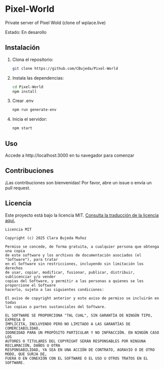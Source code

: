# Pixel-World
Private server of Pixel Wold (clone of wplace.live)

Estado: En desarollo

## Instalación

1. Clona el repositorio:
   ```bash
   git clone https://github.com/CBujeda/Pixel-World
   ```

2. Instala las dependencias:
    ```bash
   cd Pixel-World
   npm install
   ```

3. Crear .env
    ```bash
    npm run generate-env
    ```

4. Inicia el servidor:
    ```bash
    npm start
    ```




## Uso
Accede a http://localhost:3000 en tu navegador para comenzar

## Contribuciones

¡Las contribuciones son bienvenidas! Por favor, abre un issue o envía un pull request.

## Licencia

Este proyecto está bajo la licencia MIT.
[Consulta la traducción de la licencia aquí.](https://github.com/CBujeda/Pixel-World/tree/main/doc/LICENSE)
```
Licencia MIT

Copyright (c) 2025 Clara Bujeda Muñoz

Permiso se concede, de forma gratuita, a cualquier persona que obtenga una copia
de este software y los archivos de documentación asociados (el "Software"), para tratar
en el Software sin restricciones, incluyendo sin limitación los derechos
de usar, copiar, modificar, fusionar, publicar, distribuir, sublicenciar y/o vender
copias del Software, y permitir a las personas a quienes se les proporcione el Software
hacerlo, sujeto a las siguientes condiciones:

El aviso de copyright anterior y este aviso de permiso se incluirán en todas
las copias o partes sustanciales del Software.

EL SOFTWARE SE PROPORCIONA "TAL CUAL", SIN GARANTÍA DE NINGÚN TIPO, EXPRESA O
IMPLÍCITA, INCLUYENDO PERO NO LIMITADO A LAS GARANTÍAS DE COMERCIABILIDAD,
IDONEIDAD PARA UN PROPÓSITO PARTICULAR Y NO INFRACCIÓN. EN NINGÚN CASO LOS
AUTORES O TITULARES DEL COPYRIGHT SERÁN RESPONSABLES POR NINGUNA RECLAMACIÓN, DAÑOS U OTRA
RESPONSABILIDAD, YA SEA EN UNA ACCIÓN DE CONTRATO, AGRAVIO O DE OTRO MODO, QUE SURJA DE,
FUERA O EN CONEXIÓN CON EL SOFTWARE O EL USO U OTROS TRATOS EN EL
SOFTWARE.
```